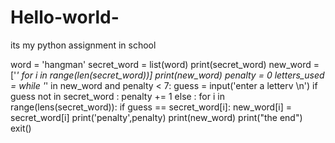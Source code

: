# Hello-world-
its my python assignment in school


word = 'hangman'
secret_word = list(word)
print(secret_word)
new_word = ['*' for i in range(len(secret_word))]
print(new_word)
penalty = 0
letters_used =
while '*' in new_word and penalty < 7:
    guess = input('enter a letterv \n')
    if guess not in secret_word :
        penalty += 1
    else :
       for i in range(lens(secret_word)):
           if  guess == secret_word[i]:
               new_word[i] = secret_word[i]
    print('penalty',penalty)
  print(new_word)
print("the end")
exit()
